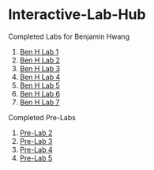 # Interactive-Lab-Hub

Completed Labs for Benjamin Hwang

1. [Ben H Lab 1](https://github.com/bhwan1118/IDD-Fa18-Lab1/blob/master/README.md)
2. [Ben H Lab 2](https://github.com/bhwan1118/IDD-Fa18-Lab2/blob/master/README.md)
3. [Ben H Lab 3](https://github.com/bhwan1118/IDD-Fa18-Lab3/blob/master/README.md)
4. [Ben H Lab 4](https://github.com/bhwan1118/IDD-Fa18-Lab4/blob/master/README.md)
5. [Ben H Lab 5](https://github.com/bhwan1118/IDD-Fa18-Lab5/blob/master/README.md)
6. [Ben H Lab 6](https://github.com/bhwan1118/IDD-Fa18-Lab6/blob/master/README.md)
7. [Ben H Lab 7](https://github.com/bhwan1118/IDD-Fa18-Lab7/blob/master/README.md)

Completed Pre-Labs
1. [Pre-Lab 2](https://github.com/bhwan1118/IDD-Fa18-Lab2/blob/master/PreLab2.md)
2. [Pre-Lab 3](https://github.com/bhwan1118/IDD-Fa18-Lab3/blob/master/PreLab3.md)
3. [Pre-Lab 4](https://github.com/bhwan1118/IDD-Fa18-Lab4/blob/master/PreLab4.md)
4. [Pre-Lab 5](https://github.com/bhwan1118/IDD-Fa18-Lab5/blob/master/PRELAB.MD)
